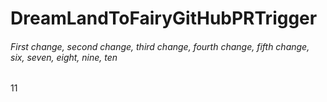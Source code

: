 # DreamLandToFairyGitHubPRTrigger
###### First change, second change, third change, fourth change, fifth change, six, seven, eight, nine, ten
11
